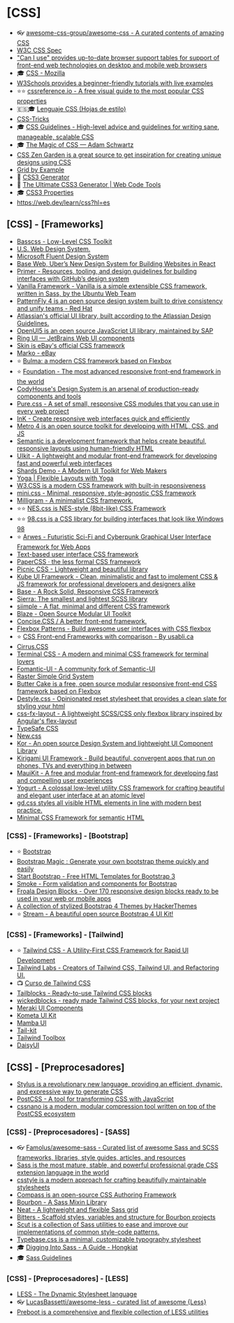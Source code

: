 # [CSS]

- 👓 [awesome-css-group/awesome-css - A curated contents of amazing CSS](https://github.com/awesome-css-group/awesome-css)
- [W3C CSS Spec](https://www.w3.org/Style/CSS/)
- ["Can I use" provides up-to-date browser support tables for support of front-end web technologies on desktop and mobile web browsers](https://caniuse.com/)
- 🎓 [CSS - Mozilla](https://developer.mozilla.org/en-US/docs/Web/CSS)
- [W3Schools provides a beginner-friendly tutorials with live examples](https://www.w3schools.com/css/default.asp)
- ⭐⭐ [cssreference.io - A free visual guide to the most popular CSS properties](https://cssreference.io/)
- 🇪🇸🎓 [Lenguaje CSS (Hojas de estilo)](https://lenguajecss.com/css/)
- [CSS-Tricks](https://css-tricks.com/almanac/>)
- 🎓 [CSS Guidelines - High-level advice and guidelines for writing sane, manageable, scalable CSS](https://cssguidelin.es/)
- 🎓 [The Magic of CSS — Adam Schwartz](https://adamschwartz.co/magic-of-css/)
- [CSS Zen Garden is a great source to get inspiration for creating unique designs using CSS](https://www.csszengarden.com/)
- [Grid by Example](https://gridbyexample.com/learn/)
- 🧰 [CSS3 Generator](http://css3generator.com/)
- 🧰 [The Ultimate CSS3 Generator | Web Code Tools](https://webcode.tools/css-generator)
- 🎓 [CSS3 Properties](https://www.web4college.com/css-play/index.php)
- <https://web.dev/learn/css?hl=es>

## [CSS] - [Frameworks]

- [Basscss - Low-Level CSS Toolkit](https://basscss.com/)
- [U.S. Web Design System.](https://v2.designsystem.digital.gov/documentation/)
- [Microsoft Fluent Design System](https://www.microsoft.com/design/fluent/#/)
- [Base Web, Uber’s New Design System for Building Websites in React](https://baseweb.design/)
- [Primer - Resources, tooling, and design guidelines for building interfaces with GitHub’s design system](https://primer.style/)
- [Vanilla Framework - Vanilla is a simple extensible CSS framework, written in Sass, by the Ubuntu Web Team](https://vanillaframework.io/)
- [PatternFly 4 is an open source design system built to drive consistency and unify teams - Red Hat](https://www.patternfly.org/v4/)
- [Atlassian's official UI library, built according to the Atlassian Design Guidelines.](https://atlaskit.atlassian.com/)
- [OpenUI5 is an open source JavaScript UI library, maintained by SAP](https://openui5.org/)
- [Ring UI — JetBrains Web UI components](https://jetbrains.github.io/ring-ui/master/index.html)
- [Skin is eBay's official CSS framework](https://ebay.github.io/skin/)
- [Marko - eBay](https://markojs.com/)
- ⭐ [Bulma: a modern CSS framework based on Flexbox](https://bulma.io/)
- ⭐ [Foundation - The most advanced responsive front-end framework in the world](https://foundation.zurb.com/)
- [CodyHouse's Design System is an arsenal of production-ready components and tools](https://codyhouse.co/ds/get-started)
- [Pure.css - A set of small, responsive CSS modules that you can use in every web project](https://purecss.io/)
- [InK - Create responsive web interfaces quick and efficiently](https://ink.sapo.pt/)
- [Metro 4 is an open source toolkit for developing with HTML, CSS, and JS](https://metroui.org.ua/index.html)
- [Semantic is a development framework that helps create beautiful, responsive layouts using human-friendly HTML](https://semantic-ui.com/)
- [UIkit - A lightweight and modular front-end framework for developing fast and powerful web interfaces](https://getuikit.com/)
- [Shards Demo - A Modern UI Toolkit for Web Makers](https://designrevision.com/demo/shards/)
- [Yoga | Flexible Layouts with Yoga](https://yogalayout.com/)
- [W3.CSS is a modern CSS framework with built-in responsiveness](https://www.w3schools.com/w3css/default.asp)
- [mini.css - Minimal, responsive, style-agnostic CSS framework](https://minicss.org/)
- [Milligram - A minimalist CSS framework.](https://milligram.io/)
- ⭐⭐ [NES.css is NES-style (8bit-like) CSS Framework](https://nostalgic-css.github.io/NES.css/)
- ⭐⭐ [98.css is a CSS library for building interfaces that look like Windows 98](https://jdan.github.io/98.css/)
- ⭐ [Arwes - Futuristic Sci-Fi and Cyberpunk Graphical User Interface Framework for Web Apps](https://arwes.dev/)
- [Text-based user interface CSS framework](https://github.com/vinibiavatti1/TuiCss/wiki)
- [PaperCSS · the less formal CSS framework](https://www.getpapercss.com/)
- [Picnic CSS - Lightweight and beautiful library](https://picnicss.com/)
- [Kube UI Framework - Clean, minimalistic and fast to implement CSS & JS framework for professional developers and designers alike](https://imperavi.com/kube/)
- [Base - A Rock Solid, Responsive CSS Framework](http://getbase.org/)
- [Sierra: The smallest and lightest SCSS library](http://sierra-library.github.io/)
- [siimple - A flat, minimal and different CSS framework](https://www.siimple.xyz/)
- [Blaze - Open Source Modular UI Toolkit](https://www.blazeui.com/)
- [Concise.CSS / A better front-end framework.](https://concisecss.com/)
- [Flexbox Patterns - Build awesome user interfaces with CSS flexbox](https://www.flexboxpatterns.com/)
- ⭐ [CSS Front-end Frameworks with comparison - By usabli.ca](http://usablica.github.io/front-end-frameworks/compare.html)
- [Cirrus.CSS](https://spiderpig86.github.io/Cirrus/)
- [Terminal CSS - A modern and minimal CSS framework for terminal lovers](https://terminalcss.xyz/)
- [Fomantic-UI - A community fork of Semantic-UI](https://fomantic-ui.com/)
- [Raster Simple Grid System](https://rsms.me/raster/)
- [Butter Cake is a free, open source modular responsive front-end CSS framework based on Flexbox](https://getbuttercake.com/)
- [Destyle.css - Opinionated reset stylesheet that provides a clean slate for styling your html](https://nicolas-cusan.github.io/destyle.css/)
- [css-fx-layout - A lightweight SCSS/CSS only flexbox library inspired by Angular's flex-layout](https://github.com/philmtd/css-fx-layout)
- [TypeSafe CSS](https://uglyduck.ca/typesafe-css/)
- [New.css](https://github.com/xz/new.css)
- [Kor - An open source Design System and lightweight UI Component Library](https://kor-ui.com/introduction/welcome)
- [Kirigami UI Framework - Build beautiful, convergent apps that run on phones, TVs and everything in between](https://develop.kde.org/frameworks/kirigami/)
- [MauiKit - A free and modular front-end framework for developing fast and compelling user experiences](https://mauikit.org/)
- [Yogurt - A colossal low-level utility CSS framework for crafting beautiful and elegant user interface at an atomic level](https://yogurtcss.netlify.app/)
- [gd.css styles all visible HTML elements in line with modern best practice.](https://gdcss.netlify.app/)
- [Minimal CSS Framework for semantic HTML](https://picocss.com/)

### [CSS] - [Frameworks] - [Bootstrap]

- ⭐ [Bootstrap](https://getbootstrap.com/)
- [Bootstrap Magic : Generate your own bootstrap theme quickly and easily](http://pikock.github.io/bootstrap-magic/)
- [Start Bootstrap - Free HTML Templates for Bootstrap 3](https://startbootstrap.com/)
- [Smoke - Form validation and components for Bootstrap](http://alfredobarron.github.io/smoke/#/)
- [Froala Design Blocks - Over 170 responsive design blocks ready to be used in your web or mobile apps](https://www.froala.com/design-blocks)
- [A collection of stylized Bootstrap 4 Themes by HackerThemes](https://hackerthemes.com/)
- ⭐ [Stream - A beautiful open source Bootstrap 4 UI Kit!](https://htmlstream.com/preview/stream-ui-kit/)

### [CSS] - [Frameworks] - [Tailwind]

- ⭐ [Tailwind CSS - A Utility-First CSS Framework for Rapid UI Development](https://tailwindcss.com/)
- [Tailwind Labs - Creators of Tailwind CSS, Tailwind UI, and Refactoring UI.](https://github.com/tailwindlabs)
- 📺 [Curso de Tailwind CSS](https://www.youtube.com/watch?v=aUuYGDK6Oio)
- [Tailblocks - Ready-to-use Tailwind CSS blocks](https://github.com/mertJF/tailblocks)
- [wickedblocks - ready made Tailwind CSS blocks, for your next project](https://blocks.wickedtemplates.com/)
- [Meraki UI Components](https://merakiui.com/)
- [Kometa UI Kit](https://kitwind.io/products/kometa)
- [Mamba UI](https://mambaui.com/)
- [Tail-kit](https://www.tailwind-kit.com/)
- [Tailwind Toolbox](https://www.tailwindtoolbox.com/)
- [DaisyUI](https://daisyui.com/)

## [CSS] - [Preprocesadores]

- [Stylus is a revolutionary new language, providing an efficient, dynamic, and expressive way to generate CSS](http://stylus-lang.com/)
- [PostCSS - A tool for transforming CSS with JavaScript](https://postcss.org/)
- [cssnano is a modern, modular compression tool written on top of the PostCSS ecosystem](https://cssnano.co/)

### [CSS] - [Preprocesadores] - [SASS]

- 👓 [Famolus/awesome-sass - Curated list of awesome Sass and SCSS frameworks, libraries, style guides, articles, and resources](https://github.com/Famolus/awesome-sass)
- [Sass is the most mature, stable, and powerful professional grade CSS extension language in the world](https://sass-lang.com/)
- [csstyle is a modern approach for crafting beautifully maintainable stylesheets](https://www.csstyle.io/)
- [Compass is an open-source CSS Authoring Framework](http://compass-style.org/)
- [Bourbon - A Sass Mixin Library](https://www.bourbon.io/)
- [Neat - A lightweight and flexible Sass grid](https://neat.bourbon.io/)
- [Bitters - Scaffold styles, variables and structure for Bourbon projects](http://bitters.bourbon.io/)
- [Scut is a collection of Sass utilities to ease and improve our implementations of common style-code patterns.](http://davidtheclark.github.io/scut/)
- [Typebase.css is a minimal, customizable typography stylesheet](http://devinhunt.github.io/typebase.css/)
- 🎓 [Digging Into Sass - A Guide - Hongkiat](http://www.hongkiat.com/blog/easy-sass-guide/)
- 🎓 [Sass Guidelines](https://sass-guidelin.es/es/#introduccin)

### [CSS] - [Preprocesadores] - [LESS]

- [LESS - The Dynamic Stylesheet language](http://lesscss.org/)
- 👓 [LucasBassetti/awesome-less -  curated list of awesome {Less}](https://github.com/LucasBassetti/awesome-less)
- [Preboot is a comprehensive and flexible collection of LESS utilities](http://getpreboot.com/)
